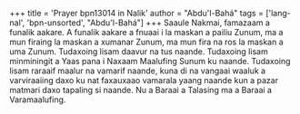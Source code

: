 +++
title = 'Prayer bpn13014 in Nalik'
author = "Abdu'l-Bahá"
tags = ['lang-nal', 'bpn-unsorted', "Abdu'l-Bahá"]
+++
Saaule Nakmai, famazaam a funalik aakare.  A funalik aakare a fnuaai i la maskan a pailiu Zunum, ma a mun firaing la maskan a xumanar Zunum, ma mun fira na ros la maskan a uma Zunum.  Tudaxoing lisam daavur na tus naande.  Tudaxoing lisam minminingit a Yaas pana i Naxaam Maalufing Sunum ku naande.  Tudaxoing lisam raraaif maalur na vamarif naande, kuna di na vangaai waaluk a varviraaiing daxo ku nat faxauxaao vamarala yaang naande kun a pazar matmari daxo tapaling si naande.  Nu a Baraai a Talasing ma a Baraai a Varamaalufing.
